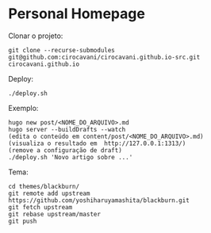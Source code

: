 # Personal Homepage

Clonar o projeto:

    git clone --recurse-submodules git@github.com:cirocavani/cirocavani.github.io-src.git cirocavani.github.io

Deploy:

    ./deploy.sh

Exemplo:

    hugo new post/<NOME_DO_ARQUIVO>.md
    hugo server --buildDrafts --watch
    (edita o conteúdo em content/post/<NOME_DO_ARQUIVO>.md)
    (visualiza o resultado em  http://127.0.0.1:1313/)
    (remove a configuração de draft)
    ./deploy.sh 'Novo artigo sobre ...'

Tema:

    cd themes/blackburn/
    git remote add upstream https://github.com/yoshiharuyamashita/blackburn.git
    git fetch upstream
    git rebase upstream/master
    git push
